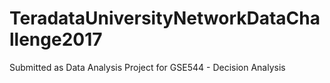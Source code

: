 # TeradataUniversityNetworkDataChallenge2017
Submitted as Data Analysis Project for GSE544 - Decision Analysis
